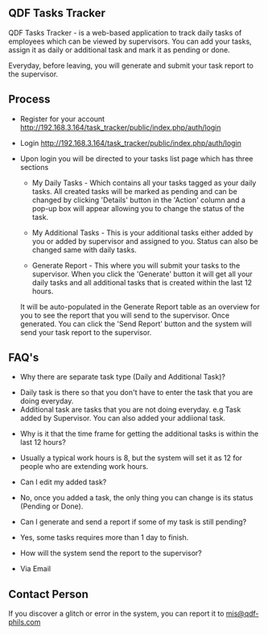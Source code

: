 ## QDF Tasks Tracker

QDF Tasks Tracker - is a web-based application to track daily tasks of employees which can be viewed by
supervisors. You can add your tasks, assign it as daily or additional task and mark it as pending or done.

Everyday, before leaving, you will generate and submit your task report to the supervisor.

## Process

* Register for your account http://192.168.3.164/task_tracker/public/index.php/auth/login
* Login http://192.168.3.164/task_tracker/public/index.php/auth/login
* Upon login you will be directed to your tasks list page which has three sections
	* My Daily Tasks - Which contains all your tasks tagged as your daily tasks. All created tasks will be marked as pending and can be changed by clicking 'Details' button in the 'Action' column and a pop-up box will appear allowing you to change the status of the task.

	* My Additional Tasks - This is your additional tasks either added by you or added by supervisor and assigned to you. Status can also be changed same with daily tasks.

	* Generate Report - This where you will submit your tasks to the supervisor. When you click the 'Generate' button it will get all your daily tasks and all additional tasks that is created within the last 12 hours.

	It will be auto-populated in the Generate Report table as an overview for you to see the report that you will send to the supervisor. Once generated. You can click the 'Send Report' button and the system will send your task report to the supervisor.


## FAQ's

* Why there are separate task type (Daily and Additional Task)?

- Daily task is there so that you don't have to enter the task that you are doing everyday.
- Additional task are tasks that you are not doing everyday. e.g Task added by Supervisor. You can also added your addiional task.

* Why is it that the time frame for getting the additional tasks is within the last 12 hours?

- Usually a typical work hours is 8, but the system will set it as 12 for people who are extending work hours.

* Can I edit my added task?

- No, once you added a task, the only thing you can change is its status (Pending or Done).

* Can I generate and send a report if some of my task is still pending?

- Yes, some tasks requires more than 1 day to finish.

* How will the system send the report to the supervisor?

- Via Email


## Contact Person

If you discover a glitch or error in the system, you can report it to mis@qdf-phils.com


